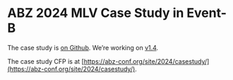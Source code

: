 # ABZ 2024 MLV Case Study in Event-B

The case study is [on Github](https://github.com/foselab/abz2024_casestudy_MLV/). We’re working on [v1.4](https://github.com/foselab/abz2024_casestudy_MLV/blob/main/Mechanical_Lung_Ventilator%201_4.pdf).

The case study CFP is at [https://abz-conf.org/site/2024/casestudy/](https://abz-conf.org/site/2024/casestudy/).


